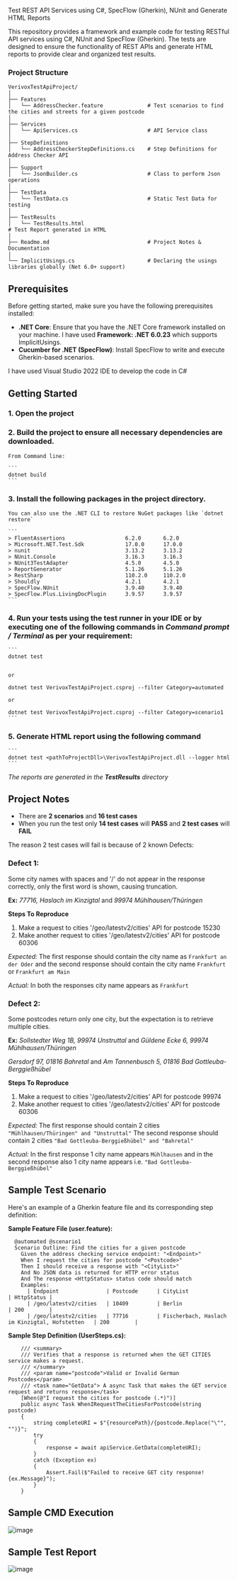Test REST API Services using C#, SpecFlow (Gherkin), NUnit and Generate HTML Reports

This repository provides a framework and example code for testing RESTful API services using C#, NUnit and SpecFlow (Gherkin). 
The tests are designed to ensure the functionality of REST APIs and generate HTML reports to provide clear and organized test results.

### Project Structure

```
VerivoxTestApiProject/
│
├── Features
│   └── AddressChecker.feature				# Test scenarios to find the cities and streets for a given postcode
│
├── Services
│   └── ApiServices.cs						# API Service class
│
├── StepDefinitions
│   └── AddressCheckerStepDefinitions.cs	# Step Definitions for Address Checker API
│
├── Support
│   └── JsonBuilder.cs					    # Class to perform Json operations
│
├── TestData
│   └── TestData.cs							# Static Test Data for testing
│
├── TestResults
│   └── TestResults.html                                               # Test Report generated in HTML
│
├── Readme.md								# Project Notes & Documentation
│
└── ImplicitUsings.cs						# Declaring the usings libraries globally (Net 6.0+ support)
```

## Prerequisites

Before getting started, make sure you have the following prerequisites installed:

- **.NET Core**: Ensure that you have the .NET Core framework installed on your machine. I have used **Framework: .NET 6.0.23** which supports ImplicitUsings.
- **Cucumber for .NET (SpecFlow)**: Install SpecFlow to write and execute Gherkin-based scenarios.

I have used Visual Studio 2022 IDE to develop the code in C#

## Getting Started

### 1. Open the project

### 2. Build the project to ensure all necessary dependencies are downloaded. 

	From Command line:

	```
	dotnet build
	```

### 3. Install the following packages in the project directory. 

	You can also use the .NET CLI to restore NuGet packages like `dotnet restore`

	```
	> FluentAssertions                   6.2.0       6.2.0
	> Microsoft.NET.Test.Sdk             17.0.0      17.0.0
	> nunit                              3.13.2      3.13.2
	> NUnit.Console                      3.16.3      3.16.3
	> NUnit3TestAdapter                  4.5.0       4.5.0
	> ReportGenerator                    5.1.26      5.1.26
	> RestSharp                          110.2.0     110.2.0
	> Shouldly                           4.2.1       4.2.1
	> SpecFlow.NUnit                     3.9.40      3.9.40
	> SpecFlow.Plus.LivingDocPlugin      3.9.57      3.9.57
	```

 ### 4. Run your tests using the test runner in your IDE or by executing one of the following commands in *Command prompt / Terminal* as per your requirement:

	```
	dotnet test


	or

	dotnet test VerivoxTestApiProject.csproj --filter Category=automated

	or

	dotnet test VerivoxTestApiProject.csproj --filter Category=scenario1
	```
### 5. Generate HTML report using the following command

	```
	dotnet test <pathToProjectDll>\VerivoxTestApiProject.dll --logger html
	```

*The reports are generated in the **TestResults** directory*


## Project Notes

- There are **2 scenarios** and **16 test cases**
- When you run the test only **14 test cases** will **PASS** and **2  test cases** will **FAIL**

The reason 2  test cases will fail is because of 2 known Defects:

 ### Defect 1:

 Some city names with spaces and '/' do not appear in the response correctly, only the first word is shown, causing truncation.

**Ex:** *77716, Haslach im Kinzigtal* and *99974 Mühlhausen/Thüringen*

 **Steps To Reproduce**

 1. Make a request to cities '/geo/latestv2/cities' API for postcode 15230
 2. Make another request to cities '/geo/latestv2/cities' API for postcode 60306

 *Expected:* The first response should contain the city name as `Frankfurt an der Oder` and the second response should contain the city name `Frankfurt` or `Frankfurt am Main`

 *Actual:* In both the responses city name appears as `Frankfurt`

 ### Defect 2:

 Some postcodes return only one city, but the expectation is to retrieve multiple cities.

**Ex:**
*Sollstedter Weg 1B, 99974 Unstruttal* and *Güldene Ecke 6, 99974 Mühlhausen/Thüringen*

*Gersdorf 97, 01816 Bahretal* and *Am Tannenbusch 5, 01816 Bad Gottleuba-Berggießhübel*


 **Steps To Reproduce**

 1. Make a request to cities '/geo/latestv2/cities' API for postcode 99974
 2. Make another request to cities '/geo/latestv2/cities' API for postcode 60306

 *Expected:* The first response should contain 2 cities `"Mühlhausen/Thüringen" and "Unstruttal"`
The second response should contain 2 cities `"Bad Gottleuba-Berggießhübel" and "Bahretal"`

 *Actual:* In the first response 1 city name appears `Mühlhausen` and in the second response also 1 city name appears i.e. `"Bad Gottleuba-Berggießhübel"`


## Sample Test Scenario

Here's an example of a Gherkin feature file and its corresponding step definition:

**Sample Feature File (user.feature):**

```gherkin
  @automated @scenario1
  Scenario Outline: Find the cities for a given postcode
    Given the address checking service endpoint: "<Endpoint>"
    When I request the cities for postcode "<Postcode>"
    Then I should receive a response with "<CityList>"
    And No JSON data is returned for HTTP error status
    And The response <HttpStatus> status code should match
    Examples:
      | Endpoint               | Postcode      | CityList                                        | HttpStatus |
      | /geo/latestv2/cities   | 10409         | Berlin                                          | 200        |
      | /geo/latestv2/cities   | 77716         | Fischerbach, Haslach im Kinzigtal, Hofstetten   | 200        |
```

**Sample Step Definition (UserSteps.cs):**

```
	/// <summary>
	/// Verifies that a response is returned when the GET CITIES service makes a request.
	/// </summary>
	/// <param name="postcode">Valid or Invalid German Postcodes</param>
	/// <task name="GetData"> A async Task that makes the GET service request and returns response</task>
	[When(@"I request the cities for postcode (.*)")]
	public async Task WhenIRequestTheCitiesForPostcode(string postcode)
	{
		string completeURI = $"{resourcePath}/{postcode.Replace("\"", "")}";
		try
		{
			response = await apiService.GetData(completeURI);
		}
		catch (Exception ex)
		{
			Assert.Fail($"Failed to receive GET city response! {ex.Message}");
		}
	}
```

## Sample CMD Execution
![image](https://github.com/priyankarmitra/api-test-automation-csharp/assets/54986023/9f8abf5c-fab5-4c3c-af09-bca70159452b)


## Sample Test Report
![image](https://github.com/priyankarmitra/api-test-automation-csharp/assets/54986023/211fc8db-d235-4b81-9100-9e830b710875)
